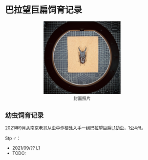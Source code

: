 # 巴拉望巨扁饲育记录

<div align=center><img width="50%" src=".pic/IMG_0041.JPG"/></div>

<div align="center">封面照片</div>

## 幼虫饲育记录

2021年9月从南京老哥从虫中作梗处入手一组巴拉望巨扁L1幼虫，1公4母。

Stp ♂：
+ 2021/09/?? L1
+ TODO: